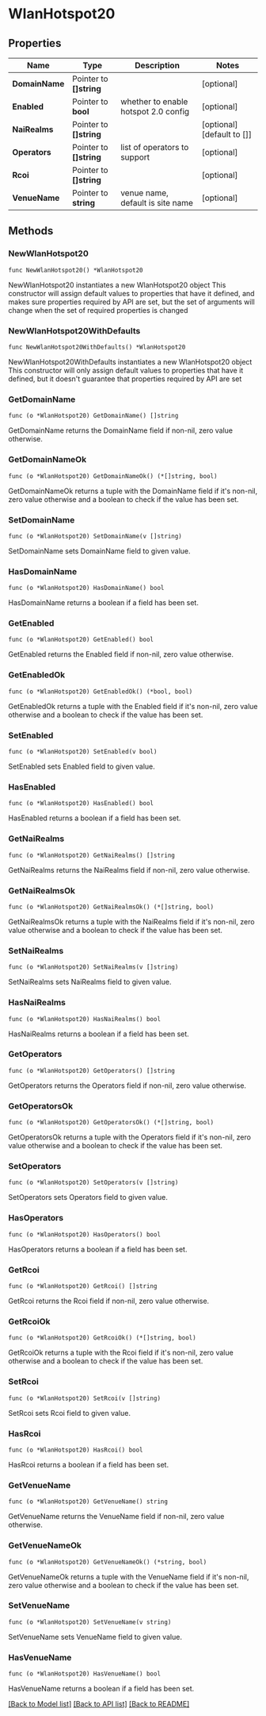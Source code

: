 # WlanHotspot20

## Properties

Name | Type | Description | Notes
------------ | ------------- | ------------- | -------------
**DomainName** | Pointer to **[]string** |  | [optional] 
**Enabled** | Pointer to **bool** | whether to enable hotspot 2.0 config | [optional] 
**NaiRealms** | Pointer to **[]string** |  | [optional] [default to []]
**Operators** | Pointer to **[]string** | list of operators to support | [optional] 
**Rcoi** | Pointer to **[]string** |  | [optional] 
**VenueName** | Pointer to **string** | venue name, default is site name | [optional] 

## Methods

### NewWlanHotspot20

`func NewWlanHotspot20() *WlanHotspot20`

NewWlanHotspot20 instantiates a new WlanHotspot20 object
This constructor will assign default values to properties that have it defined,
and makes sure properties required by API are set, but the set of arguments
will change when the set of required properties is changed

### NewWlanHotspot20WithDefaults

`func NewWlanHotspot20WithDefaults() *WlanHotspot20`

NewWlanHotspot20WithDefaults instantiates a new WlanHotspot20 object
This constructor will only assign default values to properties that have it defined,
but it doesn't guarantee that properties required by API are set

### GetDomainName

`func (o *WlanHotspot20) GetDomainName() []string`

GetDomainName returns the DomainName field if non-nil, zero value otherwise.

### GetDomainNameOk

`func (o *WlanHotspot20) GetDomainNameOk() (*[]string, bool)`

GetDomainNameOk returns a tuple with the DomainName field if it's non-nil, zero value otherwise
and a boolean to check if the value has been set.

### SetDomainName

`func (o *WlanHotspot20) SetDomainName(v []string)`

SetDomainName sets DomainName field to given value.

### HasDomainName

`func (o *WlanHotspot20) HasDomainName() bool`

HasDomainName returns a boolean if a field has been set.

### GetEnabled

`func (o *WlanHotspot20) GetEnabled() bool`

GetEnabled returns the Enabled field if non-nil, zero value otherwise.

### GetEnabledOk

`func (o *WlanHotspot20) GetEnabledOk() (*bool, bool)`

GetEnabledOk returns a tuple with the Enabled field if it's non-nil, zero value otherwise
and a boolean to check if the value has been set.

### SetEnabled

`func (o *WlanHotspot20) SetEnabled(v bool)`

SetEnabled sets Enabled field to given value.

### HasEnabled

`func (o *WlanHotspot20) HasEnabled() bool`

HasEnabled returns a boolean if a field has been set.

### GetNaiRealms

`func (o *WlanHotspot20) GetNaiRealms() []string`

GetNaiRealms returns the NaiRealms field if non-nil, zero value otherwise.

### GetNaiRealmsOk

`func (o *WlanHotspot20) GetNaiRealmsOk() (*[]string, bool)`

GetNaiRealmsOk returns a tuple with the NaiRealms field if it's non-nil, zero value otherwise
and a boolean to check if the value has been set.

### SetNaiRealms

`func (o *WlanHotspot20) SetNaiRealms(v []string)`

SetNaiRealms sets NaiRealms field to given value.

### HasNaiRealms

`func (o *WlanHotspot20) HasNaiRealms() bool`

HasNaiRealms returns a boolean if a field has been set.

### GetOperators

`func (o *WlanHotspot20) GetOperators() []string`

GetOperators returns the Operators field if non-nil, zero value otherwise.

### GetOperatorsOk

`func (o *WlanHotspot20) GetOperatorsOk() (*[]string, bool)`

GetOperatorsOk returns a tuple with the Operators field if it's non-nil, zero value otherwise
and a boolean to check if the value has been set.

### SetOperators

`func (o *WlanHotspot20) SetOperators(v []string)`

SetOperators sets Operators field to given value.

### HasOperators

`func (o *WlanHotspot20) HasOperators() bool`

HasOperators returns a boolean if a field has been set.

### GetRcoi

`func (o *WlanHotspot20) GetRcoi() []string`

GetRcoi returns the Rcoi field if non-nil, zero value otherwise.

### GetRcoiOk

`func (o *WlanHotspot20) GetRcoiOk() (*[]string, bool)`

GetRcoiOk returns a tuple with the Rcoi field if it's non-nil, zero value otherwise
and a boolean to check if the value has been set.

### SetRcoi

`func (o *WlanHotspot20) SetRcoi(v []string)`

SetRcoi sets Rcoi field to given value.

### HasRcoi

`func (o *WlanHotspot20) HasRcoi() bool`

HasRcoi returns a boolean if a field has been set.

### GetVenueName

`func (o *WlanHotspot20) GetVenueName() string`

GetVenueName returns the VenueName field if non-nil, zero value otherwise.

### GetVenueNameOk

`func (o *WlanHotspot20) GetVenueNameOk() (*string, bool)`

GetVenueNameOk returns a tuple with the VenueName field if it's non-nil, zero value otherwise
and a boolean to check if the value has been set.

### SetVenueName

`func (o *WlanHotspot20) SetVenueName(v string)`

SetVenueName sets VenueName field to given value.

### HasVenueName

`func (o *WlanHotspot20) HasVenueName() bool`

HasVenueName returns a boolean if a field has been set.


[[Back to Model list]](../README.md#documentation-for-models) [[Back to API list]](../README.md#documentation-for-api-endpoints) [[Back to README]](../README.md)


